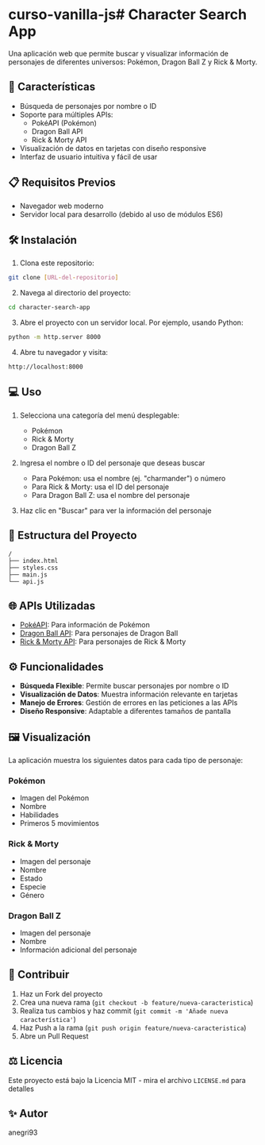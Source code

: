 # curso-vanilla-js# Character Search App

Una aplicación web que permite buscar y visualizar información de personajes de diferentes universos: Pokémon, Dragon Ball Z y Rick & Morty.

## 🚀 Características

- Búsqueda de personajes por nombre o ID
- Soporte para múltiples APIs:
  - PokéAPI (Pokémon)
  - Dragon Ball API
  - Rick & Morty API
- Visualización de datos en tarjetas con diseño responsive
- Interfaz de usuario intuitiva y fácil de usar

## 📋 Requisitos Previos

- Navegador web moderno
- Servidor local para desarrollo (debido al uso de módulos ES6)

## 🛠️ Instalación

1. Clona este repositorio:
```bash
git clone [URL-del-repositorio]
```

2. Navega al directorio del proyecto:
```bash
cd character-search-app
```

3. Abre el proyecto con un servidor local. Por ejemplo, usando Python:
```bash
python -m http.server 8000
```

4. Abre tu navegador y visita:
```
http://localhost:8000
```

## 💻 Uso

1. Selecciona una categoría del menú desplegable:
   - Pokémon
   - Rick & Morty
   - Dragon Ball Z

2. Ingresa el nombre o ID del personaje que deseas buscar
   - Para Pokémon: usa el nombre (ej. "charmander") o número
   - Para Rick & Morty: usa el ID del personaje
   - Para Dragon Ball Z: usa el nombre del personaje

3. Haz clic en "Buscar" para ver la información del personaje

## 🔧 Estructura del Proyecto

```
/
├── index.html
├── styles.css
├── main.js
└── api.js
```

## 🌐 APIs Utilizadas

- [PokéAPI](https://pokeapi.co/): Para información de Pokémon
- [Dragon Ball API](https://dragonball-api.com/): Para personajes de Dragon Ball
- [Rick & Morty API](https://rickandmortyapi.com/): Para personajes de Rick & Morty

## ⚙️ Funcionalidades

- **Búsqueda Flexible**: Permite buscar personajes por nombre o ID
- **Visualización de Datos**: Muestra información relevante en tarjetas
- **Manejo de Errores**: Gestión de errores en las peticiones a las APIs
- **Diseño Responsive**: Adaptable a diferentes tamaños de pantalla

## 🖼️ Visualización

La aplicación muestra los siguientes datos para cada tipo de personaje:

### Pokémon
- Imagen del Pokémon
- Nombre
- Habilidades
- Primeros 5 movimientos

### Rick & Morty
- Imagen del personaje
- Nombre
- Estado
- Especie
- Género

### Dragon Ball Z
- Imagen del personaje
- Nombre
- Información adicional del personaje

## 🤝 Contribuir

1. Haz un Fork del proyecto
2. Crea una nueva rama (`git checkout -b feature/nueva-caracteristica`)
3. Realiza tus cambios y haz commit (`git commit -m 'Añade nueva característica'`)
4. Haz Push a la rama (`git push origin feature/nueva-caracteristica`)
5. Abre un Pull Request

## ⚖️ Licencia

Este proyecto está bajo la Licencia MIT - mira el archivo `LICENSE.md` para detalles

## ✨ Autor

anegri93